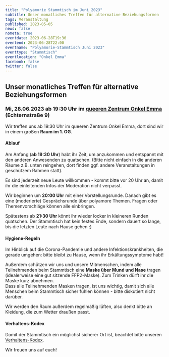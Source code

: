 ```yaml
---
title: "Polyamorie Stammtisch im Juni 2023"
subtitle: Unser monatliches Treffen für alternative Beziehungsformen
tags: Veranstaltung
published: 2023-05-05
news: false
nometa: true
eventdate: 2023-06-28T19:30
eventend: 2023-06-28T22:00
eventname: "Polyamorie-Stammtisch Juni 2023"
eventtype: "Stammtisch"
eventlocation: "Onkel Emma"
facebook: false
twitter: false
---
```


## Unser monatliches Treffen für alternative Beziehungsformen

### Mi, 28.06.2023 ab 19:30 Uhr im [queeren Zentrum Onkel Emma](https://onkel-emma.org/) (Echternstraße 9)

Wir treffen uns ab 19:30 Uhr im queeren Zentrum Onkel Emma, dort sind wir in einem großen **Raum im 1. OG**.

#### Ablauf

Am Anfang (**ab 19:30 Uhr**) habt ihr Zeit, um anzukommen und entspannt mit den anderen Anwesenden zu quatschen. (Bitte nicht einfach in die anderen Räume z.B. unten reingehen, dort finden ggf. andere Veranstaltungen in geschützem Rahmen statt).

Es sind jederzeit neue Leute willkommen - kommt bitte vor 20 Uhr an, damit ihr die einleitenden Infos der Moderation nicht verpasst.

Wir beginnen um **20:00 Uhr** mit einer Vorstellungsrunde. Danach gibt es eine (moderierte) Gesprächsrunde über polyamore Themen. Fragen oder Themenvorschläge können alle einbringen. 

Spätestens ab **21:30 Uhr** könnt ihr wieder locker in kleineren Runden quatschen. Der Stammtisch hat kein festes Ende, sondern dauert so lange, bis die letzten Leute nach Hause gehen :)

#### Hygiene-Regeln

Im Hinblick auf die Corona-Pandemie und andere Infektionskrankheiten, die gerade umgehen: bitte bleibt zu Hause, wenn ihr Erkältungssymptome habt! 

Außerdem schützen wir uns und unsere Mitmenschen, indem alle Teilnehmenden beim Stammtisch eine **Maske über Mund und Nase** tragen (idealerweise eine gut sitzende FFP2-Maske). Zum Trinken dürft ihr die Maske kurz abnehmen.  
Dass alle Teilnehmenden Masken tragen, ist uns wichtig, damit sich alle Menschen beim Stammtisch sicher fühlen können - bitte diskutiert nicht darüber.

Wir werden den Raum außerdem regelmäßig lüften, also denkt bitte an Kleidung, die zum Wetter draußen passt.

#### Verhaltens-Kodex

Damit der Stammtisch ein möglichst sicherer Ort ist, beachtet bitte unseren [Verhaltens-Kodex](/kodex/).

Wir freuen uns auf euch!